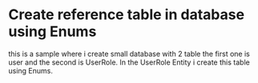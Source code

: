 # Create reference table in database using Enums
this is a sample where i create small database
with 2 table the first one is user and the second is
UserRole.
In the UserRole Entity i create this table using Enums.
